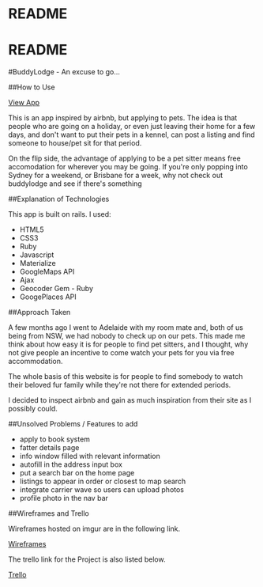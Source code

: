 # README

# README

#BuddyLodge - An excuse to go...

##How to Use

[View App](buddylodge)

This is an app inspired by airbnb, but applying to pets. The idea is that people who are going on a holiday, or even just leaving their home for a few days, and don't want to put their pets in a kennel, can post a listing and find someone to house/pet sit for that period.

On the flip side, the advantage of applying to be a pet sitter means free accomodation for wherever you may be going. If you're only popping into Sydney for a weekend, or Brisbane for a week, why not check out buddylodge and see if there's something

##Explanation of Technologies

This app is built on rails. I used:

* HTML5
* CSS3
* Ruby
* Javascript
* Materialize
* GoogleMaps API
* Ajax
* Geocoder Gem - Ruby
* GoogePlaces API

##Approach Taken

A few months ago I went to Adelaide with my room mate and, both of us being from NSW, we had nobody to check up on our pets. This made me think about how easy it is for people to find pet sitters, and I thought, why not give people an incentive to come watch your pets for you via free accommodation.

The whole basis of this website is for people to find somebody to watch their beloved fur family while they're not there for extended periods.

I decided to inspect airbnb and gain as much inspiration from their site as I possibly could.

##Unsolved Problems / Features to add

- apply to book system
- fatter details page
- info window filled with relevant information
- autofill in the address input box
- put a search bar on the home page
- listings to appear in order or closest to map search
- integrate carrier wave so users can upload photos
- profile photo in the nav bar

##Wireframes and Trello

Wireframes hosted on imgur are in the following link.

[Wireframes](http://imgur.com/a/YaFSx)

The trello link for the Project is also listed below.

[Trello](https://trello.com/b/UQFyqQoL/buddy-lodge)